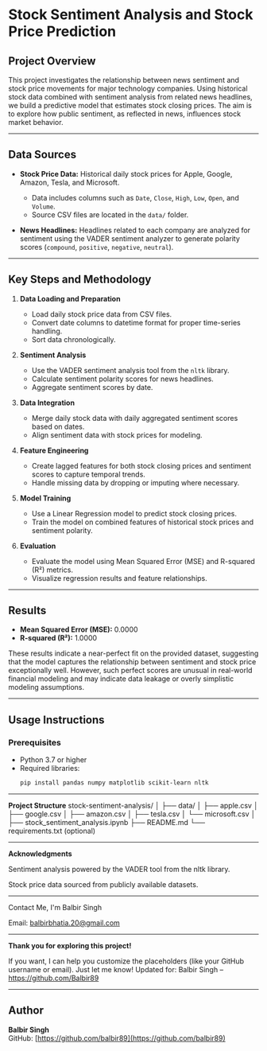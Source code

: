 # Stock Sentiment Analysis and Stock Price Prediction

## Project Overview

This project investigates the relationship between news sentiment and stock price movements for major technology companies. Using historical stock data combined with sentiment analysis from related news headlines, we build a predictive model that estimates stock closing prices. The aim is to explore how public sentiment, as reflected in news, influences stock market behavior.

---

## Data Sources

- **Stock Price Data:** Historical daily stock prices for Apple, Google, Amazon, Tesla, and Microsoft.
  - Data includes columns such as `Date`, `Close`, `High`, `Low`, `Open`, and `Volume`.
  - Source CSV files are located in the `data/` folder.
  
- **News Headlines:** Headlines related to each company are analyzed for sentiment using the VADER sentiment analyzer to generate polarity scores (`compound`, `positive`, `negative`, `neutral`).

---

## Key Steps and Methodology

1. **Data Loading and Preparation**
   - Load daily stock price data from CSV files.
   - Convert date columns to datetime format for proper time-series handling.
   - Sort data chronologically.

2. **Sentiment Analysis**
   - Use the VADER sentiment analysis tool from the `nltk` library.
   - Calculate sentiment polarity scores for news headlines.
   - Aggregate sentiment scores by date.

3. **Data Integration**
   - Merge daily stock data with daily aggregated sentiment scores based on dates.
   - Align sentiment data with stock prices for modeling.

4. **Feature Engineering**
   - Create lagged features for both stock closing prices and sentiment scores to capture temporal trends.
   - Handle missing data by dropping or imputing where necessary.

5. **Model Training**
   - Use a Linear Regression model to predict stock closing prices.
   - Train the model on combined features of historical stock prices and sentiment polarity.

6. **Evaluation**
   - Evaluate the model using Mean Squared Error (MSE) and R-squared (R²) metrics.
   - Visualize regression results and feature relationships.

---

## Results

- **Mean Squared Error (MSE):** 0.0000  
- **R-squared (R²):** 1.0000  

These results indicate a near-perfect fit on the provided dataset, suggesting that the model captures the relationship between sentiment and stock price exceptionally well. However, such perfect scores are unusual in real-world financial modeling and may indicate data leakage or overly simplistic modeling assumptions.

---

## Usage Instructions

### Prerequisites

- Python 3.7 or higher
- Required libraries:
  ```bash
  pip install pandas numpy matplotlib scikit-learn nltk

---

**Project Structure**
stock-sentiment-analysis/
│
├── data/
│   ├── apple.csv
│   ├── google.csv
│   ├── amazon.csv
│   ├── tesla.csv
│   └── microsoft.csv
│
├── stock_sentiment_analysis.ipynb
├── README.md
└── requirements.txt (optional)

---

**Acknowledgments**

Sentiment analysis powered by the VADER tool from the nltk library.

Stock price data sourced from publicly available datasets.

---

Contact Me, I'm Balbir Singh

Email: balbirbhatia.20@gmail.com

---

**Thank you for exploring this project!**

If you want, I can help you customize the placeholders (like your GitHub username or email). Just let me know!
Updated for: Balbir Singh – https://github.com/Balbir89

---

## Author

**Balbir Singh**  
GitHub: [https://github.com/balbir89](https://github.com/balbir89)


